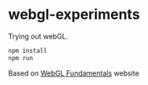 # webgl-experiments
Trying out webGL.

```sh
npm install
npm run
```

Based on [WebGL Fundamentals](https://webglfundamentals.org/webgl/lessons/webgl-fundamentals.html) website
